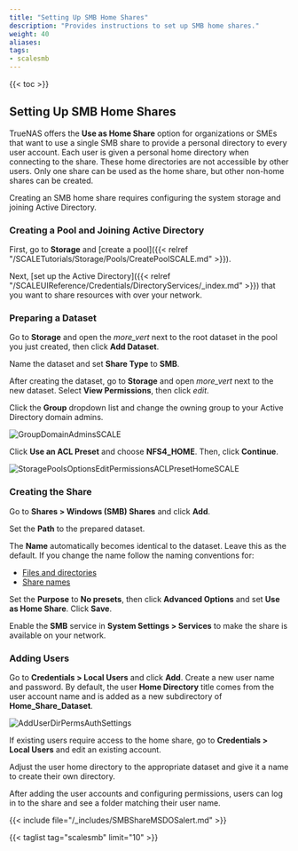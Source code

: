 ```yaml
---
title: "Setting Up SMB Home Shares"
description: "Provides instructions to set up SMB home shares."
weight: 40
aliases: 
tags:
- scalesmb
---
```


{{< toc >}}

## Setting Up SMB Home Shares

TrueNAS offers the **Use as Home Share** option for organizations or SMEs that want to use a single SMB share to provide a personal directory to every user account.
Each user is given a personal home directory when connecting to the share.
These home directories are not accessible by other users.
Only one share can be used as the home share, but other non-home shares can be created.

Creating an SMB home share requires configuring the system storage and joining Active Directory.

### Creating a Pool and Joining Active Directory

First, go to **Storage** and [create a pool]({{< relref "/SCALETutorials/Storage/Pools/CreatePoolSCALE.md" >}}).

Next, [set up the Active Directory]({{< relref "/SCALEUIReference/Credentials/DirectoryServices/_index.md" >}}) that you want to share resources with over your network.

### Preparing a Dataset

Go to **Storage** and open the <i class="material-icons" aria-hidden="true" title="Options">more_vert</i> next to the root dataset in the pool you just created, then click **Add Dataset**.

Name the dataset and set **Share Type** to **SMB**.

After creating the dataset, go to **Storage** and open <i class="material-icons" aria-hidden="true" title="Options">more_vert</i> next to the new dataset. 
Select **View Permissions**, then click <i class="material-icons" aria-hidden="true" title="Configure">edit</i>.

Click the **Group** dropdown list and change the owning group to your Active Directory domain admins.

![GroupDomainAdminsSCALE](/images/SCALE/GroupDomainAdminsSCALE.png "Set the owning group to Domain Admins")

Click **Use an ACL Preset** and choose **NFS4_HOME**. Then, click **Continue**.

![StoragePoolsOptionsEditPermissionsACLPresetHomeSCALE](/images/SCALE/StoragePoolsOptionsEditPermissionsACLPresetHomeSCALE.png "Set the Home ACL Preset")

### Creating the Share

Go to **Shares > Windows (SMB) Shares** and click **Add**. 

Set the **Path** to the prepared dataset. 

The **Name** automatically becomes identical to the dataset. Leave this as the default. 
If you change the name follow the naming conventions for:
* [Files and directories](https://learn.microsoft.com/en-us/windows/win32/fileio/naming-a-file#naming-conventions)
* [Share names](https://learn.microsoft.com/en-us/openspecs/windows_protocols/ms-fscc/dc9978d7-6299-4c5a-a22d-a039cdc716ea) 

Set the **Purpose** to **No presets**, then click **Advanced Options** and set **Use as Home Share**. Click **Save**.

Enable the **SMB** service in **System Settings > Services** to make the share is available on your network.

### Adding Users

Go to **Credentials > Local Users** and click **Add**. 
Create a new user name and password. 
By default, the user **Home Directory** title comes from the user account name and is added as a new subdirectory of **Home_Share_Dataset**.

![AddUserDirPermsAuthSettings](/images/SCALE/22.12/AddUserDirPermsAuthSettings.png "Add User Directories, Permissions and Authentication Settings")

If existing users require access to the home share, go to **Credentials > Local Users** and edit an existing account.

Adjust the user home directory to the appropriate dataset and give it a name to create their own directory.

After adding the user accounts and configuring permissions, users can log in to the share and see a folder matching their user name.

{{< include file="/_includes/SMBShareMSDOSalert.md" >}}

{{< taglist tag="scalesmb" limit="10" >}}